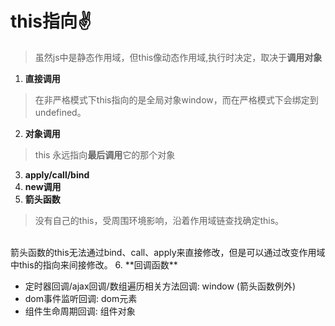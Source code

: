 # this指向✌️
>虽然js中是静态作用域，但this像动态作用域,执行时决定，取决于**调用对象**
1. **直接调用** 
>在非严格模式下this指向的是全局对象window，而在严格模式下会绑定到undefined。

2. **对象调用**
>this 永远指向**最后调用**它的那个对象
3. **apply/call/bind**
4. **new调用**
5. **箭头函数**
>没有自己的this，受周围环境影响，沿着作用域链查找确定this。
<br>
箭头函数的this无法通过bind、call、apply来直接修改，但是可以通过改变作用域中this的指向来间接修改。
6. **回调函数**

   - 定时器回调/ajax回调/数组遍历相关方法回调: window (箭头函数例外)
   - dom事件监听回调: dom元素
   - 组件生命周期回调: 组件对象